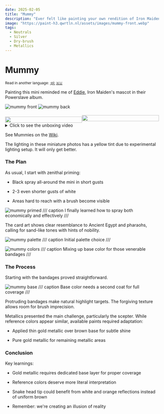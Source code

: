 ```yaml
---
date: 2025-02-05
title: "Mummy"
description: "Ever felt like painting your own rendition of Iron Maiden's Eddie?"
image: "https://paint-h3.qwrtln.nl/assets/images/mummy-front.webp"
tags:
  - Neutrals
  - Silver
  - Dry-brush
  - Metallics
---
```

# Mummy
<small>Read in another language: [:pl:](https://pl.paint-h3.qwrtln.nl/posts/2025/02/mumia/) [:ru:](https://ru.paint-h3.qwrtln.nl/posts/2025/02/мумия/)</small>

Painting this mini reminded me of [Eddie](https://en.wikipedia.org/wiki/Eddie_(Iron_Maiden)), Iron Maiden's mascot in their Powerslave album.

![mummy front](../assets/images/mummy-front.webp)
![mummy back](../assets/images/mummy-back.webp)

<div style="display: flex; min-width: 100%; align-items: center">
  <div style="width: 50%">
    <img src="/assets/images/mummy-front.webp" style="width: 100%; display: block; padding-top: 10px" />
  </div>
  <div style="width: 50%">
    <img src="/assets/images/raw/mummy-card.webp" style="width: 100%; display: block" />
  </div>
</div>

<details><summary>Click to see the unboxing video</summary>
  <video width="1280" height="720" controls preload="none">
    <source src="/assets/videos/mummy.webm" type="video/webm">
  </video>
</details>

See Mummies on the [Wiki](https://homm3bg.wiki/units/mummies).

The lighting in these miniature photos has a yellow tint due to experimental lighting setup.
It will only get better.

### The Plan

As usual, I start with zenithal priming:

 - Black spray all-around the mini in short gusts

 - 2-3 even shorter gusts of white

 - Areas hard to reach with a brush become visible

![mummy primed](../assets/images/raw/mummy-primed.webp)
/// caption
I finally learned how to spray both economically and effectively
///

The card art shows clear resemblance to Ancient Egypt and pharaohs, calling for sand-like tones with hints of nobility.

![mummy palette](../assets/images/raw/mummy-palette.webp)
/// caption
Initial palette choice
///

![mummy colors](../assets/images/raw/mummy-colors.webp)
/// caption
Mixing up base color for those venerable bandages
///

### The Process

Starting with the bandages proved straightforward.

![mummy base](../assets/images/raw/mummy-base.webp)
/// caption
Base color needs a second coat for full coverage
///

Protruding bandages make natural highlight targets.
The forgiving texture allows room for brush imprecision.

Metallics presented the main challenge, particularly the scepter.
While reference colors appear similar, available paints required adaptation:

 - Applied thin gold metallic over brown base for subtle shine

 - Pure gold metallic for remaining metallic areas

### Conclusion

Key learnings:

 - Gold metallic requires dedicated base layer for proper coverage

 - Reference colors deserve more literal interpretation

 - Snake head tip could benefit from white and orange reflections instead of uniform brown

 - Remember: we're creating an illusion of reality
